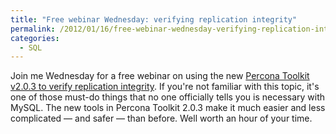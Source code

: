 ```yaml
---
title: "Free webinar Wednesday: verifying replication integrity"
permalink: /2012/01/16/free-webinar-wednesday-verifying-replication-integrity/
categories:
  - SQL
---
```

Join me Wednesday for a free webinar on using the new [Percona Toolkit v2.0.3 to verify replication integrity][1]. If you're not familiar with this topic, it's one of those must-do things that no one officially tells you is necessary with MySQL. The new tools in Percona Toolkit 2.0.3 make it much easier and less complicated &#8212; and safer &#8212; than before. Well worth an hour of your time.

 [1]: http://www.percona.com/webinars/2012-01-18-verifying-replication-integrity-with-percona-toolkit/

